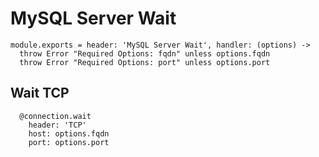 
# MySQL Server Wait

    module.exports = header: 'MySQL Server Wait', handler: (options) ->
      throw Error "Required Options: fqdn" unless options.fqdn
      throw Error "Required Options: port" unless options.port

## Wait TCP

      @connection.wait
        header: 'TCP'
        host: options.fqdn
        port: options.port
